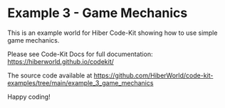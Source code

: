 # Example 3 - Game Mechanics

This is an example world for Hiber Code-Kit showing how to use simple game mechanics.

Please see Code-Kit Docs for full documentation:
https://hiberworld.github.io/codekit/

The source code available at
https://github.com/HiberWorld/code-kit-examples/tree/main/example_3_game_mechanics

Happy coding!
